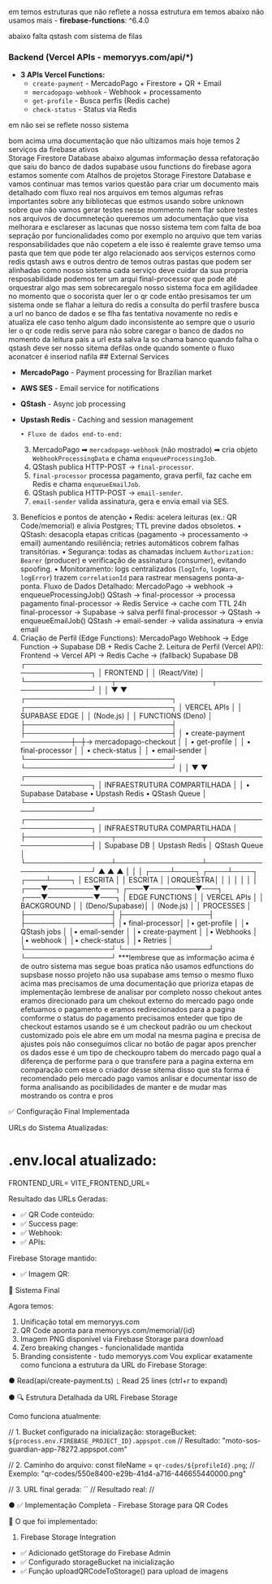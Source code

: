 em   temos 
estruturas que não reflete a nossa estrutura 
em  temos abaixo 
não usamos mais  - **firebase-functions**: ^6.4.0 

abaixo falta  qstash com sistema de filas 
### Backend (Vercel APIs - memoryys.com/api/*)
- **3 APIs Vercel Functions:**
  - `create-payment` - MercadoPago + Firestore + QR + Email
  - `mercadopago-webhook` - Webhook + processamento
  - `get-profile` - Busca perfis (Redis cache)
  - `check-status` - Status via Redis

em não sei se reflete nosso sistema 

bom acima uma documentação que não ultizamos mais hoje temos 2 serviços da firebase ativos  
Storage
Firestore Database
abaixo algumas imformação dessa  refatoração que saiu do banco de dados supabase  usou functions do firebase agora estamos somente com Atalhos de projetos
Storage
Firestore Database e vamos continuar mas temos varios questão para criar um documento mais detalhado  com fluxo real nos arquivos em  temos algumas refras importantes sobre any bibliotecas que estmos usando sobre unknown sobre que não vamos gerar testes nesse mommento nem flar sobre testes nos arquivos de documneteção queremos um adocumentação que visa melhorara e esclareser as lacunas que nosso sistema tem com falta de boa sepração por funcionalidades como por exemplo no arquivo  que tem varias responsabilidades que não copetem a ele isso é realemte grave temso uma pasta  que tem  que pode ter algo relacionado aos serviços esternos como redis qstash aws  e outros dentro de  temos outras pastas que podem ser alinhadas como nosso sistema  cada serviço deve cuidar da sua propria resposabilidade podemos ter um arqui final-processor que pode até orquestrar algo mas sem sobrecaregalo nosso sistema foca em agilidadee no momento que o socorista quer ler o qr code então presisamos ter um sistema onde se flahar a leitura do redis a consulta do perfil trasfere busca a url no banco de dados e se flha fas tentativa novamente no redis e atualiza ele caso tenho algum dado inconsistente ao sempre que o usurio ler o qr code redis  serve para não sobre caregar o banco de dados no momento da leitura pais a url esta salva la so chama banco quando falha o  qstash deve ser nosso sitema defilas onde  quando somente o fluxo aconatcer é inseriod nafila ## External Services

- **MercadoPago** - Payment processing for Brazilian market
- **AWS SES** - Email service for notifications
- **QStash** - Async job processing
- **Upstash Redis** - Caching and session management 

      • Fluxo de dados end-to-end:
   3. MercadoPago ➡ `mercadopago-webhook` (não mostrado) ➡ cria objeto `WebhookProcessingData` e chama `enqueueProcessingJob`.
   4. QStash publica HTTP-POST → `final-processor`.
   5. `final-processor` processa pagamento, grava perfil, faz cache em Redis e chama `enqueueEmailJob`.
   6. QStash publica HTTP-POST → `email-sender`.
   7. `email-sender` valida assinatura, gera e envia email via SES.

3. Benefícios e pontos de atenção
   • Redis: acelera leituras (ex.: QR Code/memorial) e alivia Postgres; TTL previne dados obsoletos.
   • QStash: desacopla etapas críticas (pagamento → processamento → email) aumentando resiliência; retries automáticos cobrem falhas transitórias.
   • Segurança: todas as chamadas incluem `Authorization: Bearer` (producer) e verificação de assinatura (consumer), evitando spoofing.
   • Monitoramento: logs centralizados (`logInfo`, `logWarn`, `logError`) trazem `correlationId` para rastrear mensagens ponta-a-ponta.
Fluxo de Dados Detalhado:
   MercadoPago → webhook → enqueueProcessingJob()
   QStash → final-processor → processa pagamento
   final-processor → Redis Service → cache com TTL 24h
   final-processor → Supabase → salva perfil
   final-processor → QStash → enqueueEmailJob()
   QStash → email-sender → valida assinatura → envia email
  1. Criação de Perfil (Edge Functions):
    MercadoPago Webhook → Edge Function → Supabase DB + Redis Cache
    2. Leitura de Perfil (Vercel API):
    Frontend → Vercel API → Redis Cache → (fallback) Supabase DB 
        ┌─────────────────────────────────────────────────────────────┐
    │                        FRONTEND                             │
    │                     (React/Vite)                            │
    └─────────────────┬───────────────────┬───────────────────────┘
                      │                   │
                      ▼                   ▼
    ┌─────────────────────────────┐ ┌─────────────────────────────┐
    │        VERCEL APIs          │ │      SUPABASE EDGE          │
    │       (Node.js)             │ │      FUNCTIONS (Deno)       │
    ├─────────────────────────────┤ ├─────────────────────────────┤
    │ • create-payment ──────────┼─┼→ mercadopago-checkout       │
    │ • get-profile              │ │ • final-processor           │
    │ • check-status             │ │ • email-sender              │
    └─────────────────────────────┘ └─────────────────────────────┘
                      │                   │
                      ▼                   ▼
    ┌─────────────────────────────────────────────────────────────┐
    │                 INFRAESTRUTURA COMPARTILHADA                │
    │  • Supabase Database  • Upstash Redis  • QStash Queue      │
    └─────────────────────────────────────────────────────────────┘
        ┌─────────────────────────────────────────────────────────────┐
    │                    INFRAESTRUTURA COMPARTILHADA             │
    ├─────────────────┬─────────────────┬─────────────────────────┤
    │   Supabase DB   │  Upstash Redis  │      QStash Queue       │
    └─────────────────┴─────────────────┴─────────────────────────┘
             ▲                   ▲                   ▲
             │                   │                   │
        ┌────┴────┐         ┌────┴────┐         ┌────┴────┐
        │ ESCRITA │         │ ESCRITA │         │ORQUESTRA│
        │         │         │         │         │         │
    ┌───▼─────────▼───┐ ┌───▼─────────▼───┐ ┌───▼─────────▼───┐
    │  EDGE FUNCTIONS │ │  VERCEL APIs    │ │   BACKGROUND    │
    │   (Deno/Supabase)│ │  (Node.js)      │ │   PROCESSES     │
    ├─────────────────┤ ├─────────────────┤ ├─────────────────┤
    │• final-processor│ │• get-profile    │ │• QStash jobs    │
    │• email-sender   │ │• create-payment │ │• Webhooks       │
    │• webhook        │ │• check-status   │ │• Retries        │
    └─────────────────┘ └─────────────────┘ └─────────────────┘
***lembrese que as imformação acima é de outro sistema mas segue boas pratica não usamos edfunctions do supsbase nosso projeto não usa supabase ams temso o mesmo fluxo acima mas precisamos de uma documentação que prioriza etapas de implementação lembrese de analisar por completo nosso chekout antes eramos direcionado para um chekout externo do mercado pago onde efetuamos o pagamento e eramos redirecionados para a pagina comforme o status do pagamento precisamos enteder que tipo de checkout estamos usando se é um checkout padrão ou um checkout customizado pois ele abre em um modal na mesma pagina e precisa de ajustes pois não conseguimos clicar no botão de pagar apos prencher os dados esse é um tipo de checkoupro tabem do mercado pago qual a diferença de performe para o que transfere para a pagina externa em comparação com esse o criador desse sitema disso que sta forma é recomendado pelo mercado pago vamos anlisar e documentar isso de forma analisando as pocibilidades de manter e de mudar mas mostrando os contra e pros 

✅ Configuração Final Implementada

  URLs do Sistema Atualizadas:

  # .env.local atualizado:
  FRONTEND_URL=
  VITE_FRONTEND_URL=

  Resultado das URLs Geradas:

  - ✅ QR Code conteúdo: 
  - ✅ Success page: 
  - ✅ Webhook: 
  - ✅ APIs: 

  Firebase Storage mantido:

  - ✅ Imagem QR: 

  🎯 Sistema Final

  Agora temos:
  1. Unificação total em memoryys.com
  2. QR Code aponta para memoryys.com/memorial/{id}
  3. Imagem PNG disponível via Firebase Storage para download
  4. Zero breaking changes - funcionalidade mantida
  5. Branding consistente - tudo memoryys.com
 Vou explicar exatamente como funciona a estrutura da URL do Firebase Storage:

● Read(api/create-payment.ts)
  ⎿  Read 25 lines (ctrl+r to expand)

● 🔍 Estrutura Detalhada da URL Firebase Storage

  Como funciona atualmente:

  // 1. Bucket configurado na inicialização:
  storageBucket: `${process.env.FIREBASE_PROJECT_ID}.appspot.com`
  // Resultado: "moto-sos-guardian-app-78272.appspot.com"

  // 2. Caminho do arquivo:
  const fileName = `qr-codes/${profileId}.png`;
  // Exemplo: "qr-codes/550e8400-e29b-41d4-a716-446655440000.png"

  // 3. URL final gerada:
  ``
  // Resultado real:
  // 


● ✅ Implementação Completa - Firebase Storage para QR Codes

  🎯 O que foi implementado:

  1. Firebase Storage Integration

  - ✅ Adicionado getStorage do Firebase Admin
  - ✅ Configurado storageBucket na inicialização
  - ✅ Função uploadQRCodeToStorage() para upload de imagens